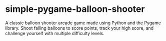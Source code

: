 # simple-pygame-balloon-shooter
A classic balloon shooter arcade game made using Python and the Pygame library. Shoot falling balloons to score points, track your high score, and challenge yourself with multiple difficulty levels.

